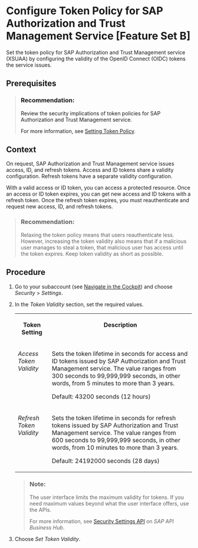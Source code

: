 <!-- loio40290a93fb5c4603a65c48df71a38bf2 -->

# Configure Token Policy for SAP Authorization and Trust Management Service \[Feature Set B\]

Set the token policy for SAP Authorization and Trust Management service \(XSUAA\) by configuring the validity of the OpenID Connect \(OIDC\) tokens the service issues.



<a name="loio40290a93fb5c4603a65c48df71a38bf2__prereq_xfy_11q_qqb"/>

## Prerequisites

> ### Recommendation:  
> Review the security implications of token policies for SAP Authorization and Trust Management service.
> 
> For more information, see [Setting Token Policy](../60_security/security-considerations-for-the-sap-authorization-and-trust-management-service-f117cab.md#loioc8770b0b43084d838e475bd76eeb4715).



## Context

On request, SAP Authorization and Trust Management service issues access, ID, and refresh tokens. Access and ID tokens share a validity configuration. Refresh tokens have a separate validity configuration.

With a valid access or ID token, you can access a protected resource. Once an access or ID token expires, you can get new access and ID tokens with a refresh token. Once the refresh token expires, you must reauthenticate and request new access, ID, and refresh tokens.

> ### Recommendation:  
> Relaxing the token policy means that users reauthenticate less. However, increasing the token validity also means that if a malicious user manages to steal a token, that malicious user has access until the token expires. Keep token validity as short as possible.



<a name="loio40290a93fb5c4603a65c48df71a38bf2__steps_ayn_dmx_qqb"/>

## Procedure

1.  Go to your subaccount \(see [Navigate in the Cockpit](navigate-in-the-cockpit-0874895.md)\) and choose *Security* \> *Settings*.

2.  In the *Token Validity* section, set the required values.


    <table>
    <tr>
    <th valign="top">

    Token Setting


    
    </th>
    <th valign="top">

    Description


    
    </th>
    </tr>
    <tr>
    <td valign="top">

    *Access Token Validity*


    
    </td>
    <td valign="top">

    Sets the token lifetime in seconds for access and ID tokens issued by SAP Authorization and Trust Management service. The value ranges from 300 seconds to 99,999,999 seconds, in other words, from 5 minutes to more than 3 years.

    Default: 43200 seconds \(12 hours\)


    
    </td>
    </tr>
    <tr>
    <td valign="top">

    *Refresh Token Validity*


    
    </td>
    <td valign="top">

    Sets the token lifetime in seconds for refresh tokens issued by SAP Authorization and Trust Management service. The value ranges from 600 seconds to 99,999,999 seconds, in other words, from 10 minutes to more than 3 years.

    Default: 24192000 seconds \(28 days\)


    
    </td>
    </tr>
    </table>
    
    > ### Note:  
    > The user interface limits the maximum validity for tokens. If you need maximum values beyond what the user interface offers, use the APIs.
    > 
    > For more information, see [Security Settings API](https://api.sap.com/api/SecuritySettingsAPI/resource) on *SAP API Business Hub*.

3.  Choose *Set Token Validity*.


